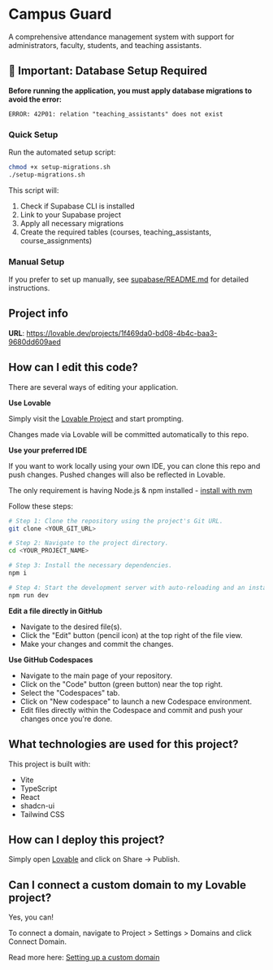 # Campus Guard

A comprehensive attendance management system with support for administrators, faculty, students, and teaching assistants.

## 🚨 Important: Database Setup Required

**Before running the application, you must apply database migrations to avoid the error:**
```
ERROR: 42P01: relation "teaching_assistants" does not exist
```

### Quick Setup

Run the automated setup script:

```bash
chmod +x setup-migrations.sh
./setup-migrations.sh
```

This script will:
1. Check if Supabase CLI is installed
2. Link to your Supabase project
3. Apply all necessary migrations
4. Create the required tables (courses, teaching_assistants, course_assignments)

### Manual Setup

If you prefer to set up manually, see [supabase/README.md](supabase/README.md) for detailed instructions.

## Project info

**URL**: https://lovable.dev/projects/1f469da0-bd08-4b4c-baa3-9680dd609aed

## How can I edit this code?

There are several ways of editing your application.

**Use Lovable**

Simply visit the [Lovable Project](https://lovable.dev/projects/1f469da0-bd08-4b4c-baa3-9680dd609aed) and start prompting.

Changes made via Lovable will be committed automatically to this repo.

**Use your preferred IDE**

If you want to work locally using your own IDE, you can clone this repo and push changes. Pushed changes will also be reflected in Lovable.

The only requirement is having Node.js & npm installed - [install with nvm](https://github.com/nvm-sh/nvm#installing-and-updating)

Follow these steps:

```sh
# Step 1: Clone the repository using the project's Git URL.
git clone <YOUR_GIT_URL>

# Step 2: Navigate to the project directory.
cd <YOUR_PROJECT_NAME>

# Step 3: Install the necessary dependencies.
npm i

# Step 4: Start the development server with auto-reloading and an instant preview.
npm run dev
```

**Edit a file directly in GitHub**

- Navigate to the desired file(s).
- Click the "Edit" button (pencil icon) at the top right of the file view.
- Make your changes and commit the changes.

**Use GitHub Codespaces**

- Navigate to the main page of your repository.
- Click on the "Code" button (green button) near the top right.
- Select the "Codespaces" tab.
- Click on "New codespace" to launch a new Codespace environment.
- Edit files directly within the Codespace and commit and push your changes once you're done.

## What technologies are used for this project?

This project is built with:

- Vite
- TypeScript
- React
- shadcn-ui
- Tailwind CSS

## How can I deploy this project?

Simply open [Lovable](https://lovable.dev/projects/1f469da0-bd08-4b4c-baa3-9680dd609aed) and click on Share -> Publish.

## Can I connect a custom domain to my Lovable project?

Yes, you can!

To connect a domain, navigate to Project > Settings > Domains and click Connect Domain.

Read more here: [Setting up a custom domain](https://docs.lovable.dev/tips-tricks/custom-domain#step-by-step-guide)
